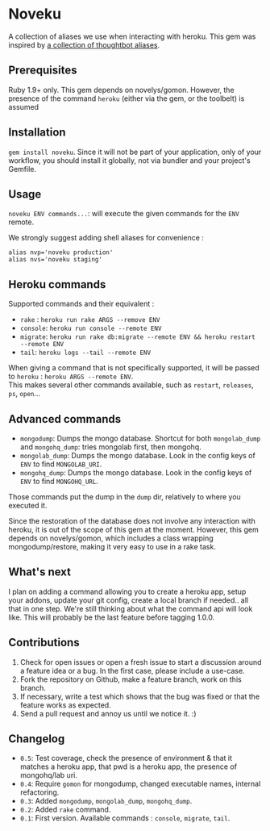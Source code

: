 # Noveku

A collection of aliases we use when interacting with heroku.
This gem was inspired by [a collection of thoughtbot aliases](https://github.com/thoughtbot/dotfiles/commit/86494030441e88ef9c2e2ceaa00a4da82023e445).

## Prerequisites

Ruby 1.9+ only. This gem depends on novelys/gomon. However, the presence of the command `heroku` (either via the gem, or the toolbelt) is assumed

## Installation

`gem install noveku`. Since it will not be part of your application, only of your workflow,
you should install it globally, not via bundler and your project's Gemfile.

## Usage

`noveku ENV commands...`: will execute the given commands for the `ENV` remote.

We strongly suggest adding shell aliases for convenience :

```shell
alias nvp='noveku production'
alias nvs='noveku staging'
```

## Heroku commands

Supported commands and their equivalent : 

* `rake` : `heroku run rake ARGS --remove ENV`
* `console`: `heroku run console --remote ENV`
* `migrate`: `heroku run rake db:migrate --remote ENV && heroku restart --remote ENV`
* `tail`: `heroku logs --tail --remote ENV`

When giving a command that is not specifically supported, it will be passed to `heroku` : `heroku ARGS --remote ENV`.  
This makes several other commands available, such as `restart`, `releases`, `ps`, `open`...

## Advanced commands

* `mongodump`: Dumps the mongo database. Shortcut for both `mongolab_dump` and `mongohq_dump`: tries mongolab first, then mongohq.
* `mongolab_dump`: Dumps the mongo database. Look in the config keys of `ENV` to find `MONGOLAB_URI`.
* `mongohq_dump`: Dumps the mongo database. Look in the config keys of `ENV` to find `MONGOHQ_URL`.

Those commands put the dump in the `dump` dir, relatively to where you executed it.

Since the restoration of the database does not involve any interaction with heroku, it is out of the scope of this gem at the moment. However, this gem depends on novelys/gomon, which includes a class wrapping mongodump/restore, making it very easy to use in a rake task.

## What's next

I plan on adding a command allowing you to create a heroku app, setup your addons, update your git config, create a local branch if needed.. all that in one step. We're still thinking about what the command api will look like. This will probably be the last feature before tagging 1.0.0.

## Contributions

1. Check for open issues or open a fresh issue to start a discussion around a feature idea or a bug. In the first case, please include a use-case.
2. Fork the repository on Github, make a feature branch, work on this branch.
3. If necessary, write a test which shows that the bug was fixed or that the feature works as expected.
4. Send a pull request and annoy us until we notice it. :)

## Changelog

* `0.5`: Test coverage, check the presence of environment & that it matches a heroku app, that pwd is a heroku app, the presence of mongohq/lab uri.
* `0.4`: Require `gomon` for mongodump, changed executable names, internal refactoring.
* `0.3`: Added `mongodump`, `mongolab_dump`, `mongohq_dump`.
* `0.2`: Added `rake` command.
* `0.1`: First version. Available commands : `console`, `migrate`, `tail`.
